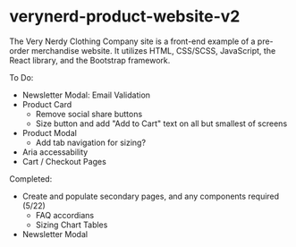 # verynerd-product-website-v2
The Very Nerdy Clothing Company site is a front-end example of a pre-order merchandise website. It utilizes HTML, CSS/SCSS, JavaScript, the React library, and the Bootstrap framework.

To Do:


- Newsletter Modal: Email Validation
- Product Card
    - Remove social share buttons
    - Size button and add "Add to Cart" text on all but smallest of screens
- Product Modal
    - Add tab navigation for sizing?
- Aria accessability
- Cart / Checkout Pages


Completed:

- Create and populate secondary pages, and any components required (5/22)
    - FAQ accordians
    - Sizing Chart Tables
- Newsletter Modal